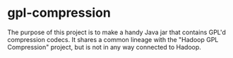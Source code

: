 gpl-compression
==========

The purpose of this project is to make a handy Java jar that contains GPL'd compression codecs. It shares a common lineage with the "Hadoop GPL Compression" project, but is not in any way connected to Hadoop.